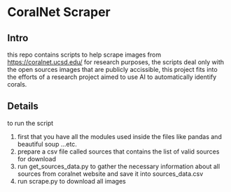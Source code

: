 # CoralNet Scraper

## Intro

this repo contains scripts to help scrape images from https://coralnet.ucsd.edu/ for research purposes, the scripts deal only with the open sources images that are publicly accissible, this project fits into the efforts of a research project aimed to use AI to automatically identify corals. 

## Details

to run the script

1. first that you have all the modules used inside the files like pandas and beautiful soup ...etc.
2. prepare a csv file called sources that contains the list of valid sources for download
3. run get_sources_data.py to gather the necessary information about all sources from coralnet website and save it into sources_data.csv
4. run scrape.py to download all images